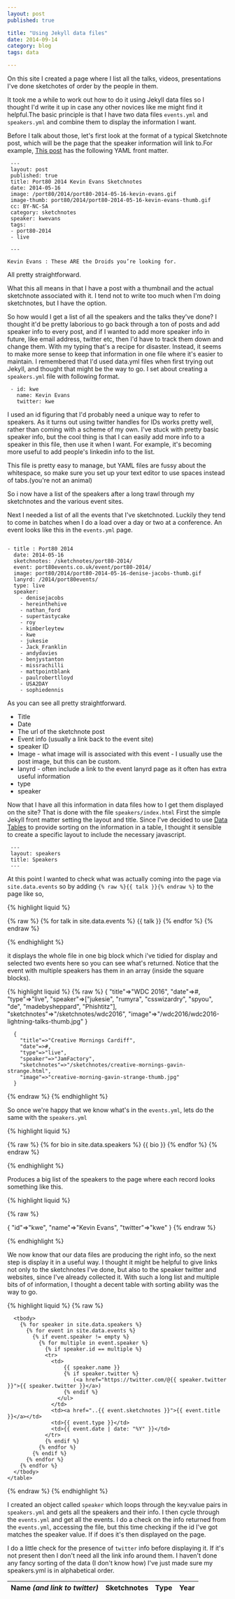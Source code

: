 ```yaml
---
layout: post
published: true

title: "Using Jekyll data files"
date: 2014-09-14
category: blog
tags: data

---
```


On this site I created a page where I list all the talks, videos, presentations I've done sketchotes of order by the people in them.

It took me a while to work out how to do it using Jekyll data files so I thought I'd write it up in case any other novices like me might find it helpful.The basic principle is that I have two data files `events.yml` and `speakers.yml` and combine them to display the information I want.

Before I talk about those, let's first look at the format of a typical Sketchnote post, which will be the page that the speaker information will link to.For example, [This post][kwe] has the following YAML front matter.

```
 ---
 layout: post
 published: true
 title: Port80 2014 Kevin Evans Sketchnotes
 date: 2014-05-16
 image: /port80/2014/port80-2014-05-16-kevin-evans.gif
 image-thumb: port80/2014/port80-2014-05-16-kevin-evans-thumb.gif
 cc: BY-NC-SA
 category: sketchnotes
 speaker: kwevans
 tags:
 - port80-2014
 - live

 ---

Kevin Evans : These ARE the Droids you’re looking for.
```

All pretty straightforward.

What this all means in that I have a post with a thumbnail and the actual sketchnote associated with it. I tend not to write too much when I'm doing sketchnotes, but I have the option.

So how would I get a list of all the speakers and the talks they've done? I thought it'd be pretty laborious to go back through a ton of posts and add speaker info to every post, and if I wanted to add more speaker info in future, like email address, twitter etc, then I'd have to track them down and change them. With my typing that's a recipe for disaster. Instead, it seems to make more sense to keep that information in one file where it's easier to maintain. I remembered that I'd used data.yml files when first trying out Jekyll, and thought that might be the way to go. I set about creating a `speakers.yml` file with following format.

```
 - id: kwe
   name: Kevin Evans
   twitter: kwe
```

I used an id figuring that I'd probably need a unique way to refer to speakers. As it turns out using twitter handles for IDs works pretty well, rather than coming with a scheme of my own. I've stuck with pretty basic speaker info, but the cool thing is that I can easily add more info to a speaker in this file, then use it when I want. For example, it's becoming more useful to add people's linkedin info to the list.

This file is pretty easy to manage, but YAML files are fussy about the whitespace, so make sure you set up your text editor to use spaces instead of tabs.(you're not an animal)

So i now have a list of the speakers after a long trawl through my sketchnotes and the various event sites.

Next I needed a list of all the events that I've sketchnoted. Luckily they tend to come in batches when I do a load over a day or two at a conference. An event looks like this in the `events.yml` page.

```

- title : Port80 2014
  date: 2014-05-16
  sketchnotes: /sketchnotes/port80-2014/
  event: port80events.co.uk/event/port80-2014/
  image: port80/2014/port80-2014-05-16-denise-jacobs-thumb.gif
  lanyrd: /2014/port80events/
  type: live
  speaker:
    - denisejacobs
    - hereinthehive
    - nathan_ford
    - supertastycake
    - roy
    - kimberleytew
    - kwe
    - jukesie
    - Jack_Franklin
    - andydavies
    - benjystanton
    - missrachilli
    - mattpointblank
    - paulrobertlloyd
    - USA2DAY
    - sophiedennis

```

As you can see all pretty straightforward.

-  Title
-  Date
-  The url of the sketchnote post
-  Event info (usually a link back to the event site)
-  speaker ID
-  Image - what image will is associated with this event - I usually use the post image, but this can be custom.
-  lanyrd - often include a link to the event lanyrd page as it often has extra useful information
-  type
-  speaker

Now that I have all this information in data files how to I get them displayed on the site? That is done with the file `speakers/index.html`
First the simple Jekyll front matter setting the layout and title. Since I've decided to use [Data Tables][data] to provide sorting on the information in a table, I thought it sensible to create a specific layout to include the necessary javascript.

```
 ---
 layout: speakers
 title: Speakers
 ---
```

At this point I wanted to check what was actually coming into the page via `site.data.events` so by adding `{% raw %}{{ talk }}{% endraw %}` to the page like so,

{% highlight liquid %}


{% raw %}
    {% for talk in site.data.events %}
      {{ talk }}
    {% endfor %}
{% endraw %}

{% endhighlight %}

it displays the whole file in one big block which i've tidied for display and selected two events here so you can see what's returned. Notice that the event with multiple speakers has them in an array (inside the square blocks).

{% highlight liquid %}
  {% raw %}
      {
        "title"=>"WDC 2016",
        "date"=>#,
        "type"=>"live",
        "speaker"=>["jukesie", "rumyra", "csswizardry", "spyou", "de", "madebysheppard", "Phishtitz"],
        "sketchnotes"=>"/sketchnotes/wdc2016",
        "image"=>"/wdc2016/wdc2016-lightning-talks-thumb.jpg"
      }

      {
        "title"=>"Creative Mornings Cardiff",
        "date"=>#,
        "type"=>"live",
        "speaker"=>"JamFactory",
        "sketchnotes"=>"/sketchnotes/creative-mornings-gavin-strange.html",
        "image"=>"creative-morning-gavin-strange-thumb.jpg"
      }

  {% endraw %}
{% endhighlight %}


So once we're happy that we know what's in the `events.yml`, lets do the same with the `speakers.yml`

{% highlight liquid %}

{% raw %}
    {% for bio in site.data.speakers %}
      {{ bio }}
    {% endfor %}
{% endraw %}

{% endhighlight %}

Produces a big list of the speakers to the page where each record looks something like this.

{% highlight liquid %}

{% raw %}

 { "id"=>"kwe",
   "name"=>"Kevin Evans",
   "twitter"=>"kwe"
 }
{% endraw %}

{% endhighlight %}

We now know that our data files are producing the right info, so the next step is display it in a useful way. I thought it might be helpful to give links not only to the sketchnotes I've done, but also to the speaker twitter and websites, since I've already collected it. With such a long list and multiple bits of of information, I thought a decent table with sorting ability was the way to go.

{% highlight liquid %}
  {% raw %}
  <div class="row">
    <table id="speakertable" class="row-border" cellspacing="0" width="100%">
      <thead>
          <tr>
            <th>Name <em>(and link to twitter)</em></th>
            <th>Sketchnotes</th>
            <th>Type</th>
            <th>Year</th>
          </tr>
      </thead>

      <tbody>
        {% for speaker in site.data.speakers %}
          {% for event in site.data.events %}
            {% if event.speaker != empty %}
              {% for multiple in event.speaker %}
                {% if speaker.id == multiple %}
                <tr>
                  <td>
                      {{ speaker.name }}
                      {% if speaker.twitter %}
                         (<a href="https://twitter.com/@{{ speaker.twitter }}">{{ speaker.twitter }}</a>)
                      {% endif %}
                    </ul>
                  </td>
                  <td><a href="..{{ event.sketchnotes }}">{{ event.title }}</a></td>
                  <td>{{ event.type }}</td>
                  <td>{{ event.date | date: "%Y" }}</td>
                </tr>
                {% endif %}
              {% endfor %}
            {% endif %}
          {% endfor %}
        {% endfor %}
      </tbody>
    </table>
  </div>

  {% endraw %}
{% endhighlight %}


I created an object called `speaker` which loops through the key:value pairs in `speakers.yml` and gets all the speakers and their info. I then cycle through the `events.yml` and get all the events. I do a check on the info returned from the `events.yml`, accessing the file, but this time checking if the id I've got matches the speaker value. If if does it's then displayed on the page.

I do a little check for the presence of `twitter` info before displaying it. If it's not present then I don't need all the link info around them. I haven't done any fancy sorting of the data (I don't know how) I've just made sure my speakers.yml is in alphabetical order.







[kwe]: http://www.mearso.co.uk/sketchnotes/port80-2014-kevin-evans.html
[data]: https://datatables.net/
